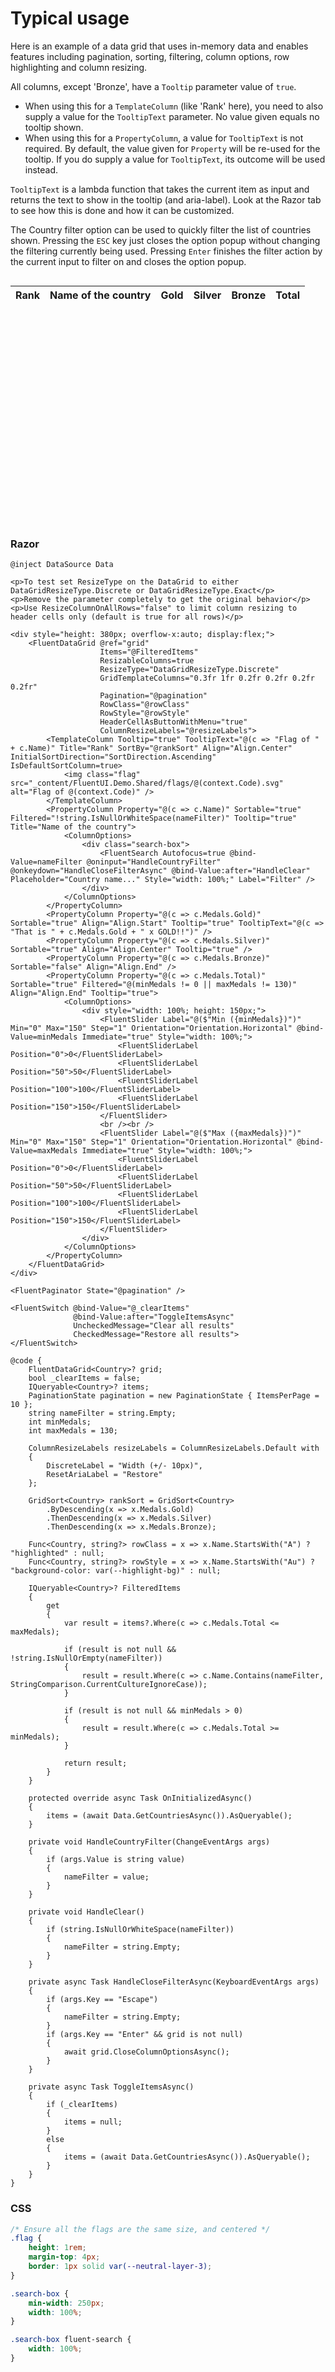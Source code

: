# Typical usage

Here is an example of a data grid that uses in-memory data and enables features including pagination, sorting, filtering, column options, row highlighting and column resizing.

All columns, except 'Bronze', have a `Tooltip` parameter value of `true`.

*   When using this for a `TemplateColumn` (like 'Rank' here), you need to also supply a value for the `TooltipText` parameter. No value given equals no tooltip shown.
*   When using this for a `PropertyColumn`, a value for `TooltipText` is not required. By default, the value given for `Property` will be re-used for the tooltip. If you do supply a value for `TooltipText`, its outcome will be used instead.

`TooltipText` is a lambda function that takes the current item as input and returns the text to show in the tooltip (and aria-label). Look at the Razor tab to see how this is done and how it can be customized.

The Country filter option can be used to quickly filter the list of countries shown. Pressing the `ESC` key just closes the option popup without changing the filtering currently being used. Pressing `Enter` finishes the filter action by the current input to filter on and closes the option popup.

<div style="height: 380px; overflow-x:auto; display:flex; border: 1px solid var(--neutral-stroke-rest); border-radius: 4px;">
    <!-- DataGrid placeholder -->
    <table style="width: 100%;">
        <thead>
            <tr>
                <th>Rank</th>
                <th>Name of the country</th>
                <th>Gold</th>
                <th>Silver</th>
                <th>Bronze</th>
                <th>Total</th>
            </tr>
        </thead>
        <tbody>
            <!-- Rows would be rendered here -->
        </tbody>
    </table>
</div>

<div style="display: flex; justify-content: flex-end; align-items: center; padding: 8px;">
    <!-- Paginator placeholder -->
</div>

<div>
    <!-- Switch placeholder -->
</div>

### Razor

```razor
@inject DataSource Data

<p>To test set ResizeType on the DataGrid to either DataGridResizeType.Discrete or DataGridResizeType.Exact</p>
<p>Remove the parameter completely to get the original behavior</p>
<p>Use ResizeColumnOnAllRows="false" to limit column resizing to header cells only (default is true for all rows)</p>

<div style="height: 380px; overflow-x:auto; display:flex;">
    <FluentDataGrid @ref="grid"
                    Items="@FilteredItems"
                    ResizableColumns=true
                    ResizeType="DataGridResizeType.Discrete"
                    GridTemplateColumns="0.3fr 1fr 0.2fr 0.2fr 0.2fr 0.2fr"
                    Pagination="@pagination"
                    RowClass="@rowClass"
                    RowStyle="@rowStyle"
                    HeaderCellAsButtonWithMenu="true"
                    ColumnResizeLabels="@resizeLabels">
        <TemplateColumn Tooltip="true" TooltipText="@(c => "Flag of " + c.Name)" Title="Rank" SortBy="@rankSort" Align="Align.Center" InitialSortDirection="SortDirection.Ascending" IsDefaultSortColumn=true>
            <img class="flag" src="_content/FluentUI.Demo.Shared/flags/@(context.Code).svg" alt="Flag of @(context.Code)" />
        </TemplateColumn>
        <PropertyColumn Property="@(c => c.Name)" Sortable="true" Filtered="!string.IsNullOrWhiteSpace(nameFilter)" Tooltip="true" Title="Name of the country">
            <ColumnOptions>
                <div class="search-box">
                    <FluentSearch Autofocus=true @bind-Value=nameFilter @oninput="HandleCountryFilter" @onkeydown="HandleCloseFilterAsync" @bind-Value:after="HandleClear" Placeholder="Country name..." Style="width: 100%;" Label="Filter" />
                </div>
            </ColumnOptions>
        </PropertyColumn>
        <PropertyColumn Property="@(c => c.Medals.Gold)" Sortable="true" Align="Align.Start" Tooltip="true" TooltipText="@(c => "That is " + c.Medals.Gold + " x GOLD!!")" />
        <PropertyColumn Property="@(c => c.Medals.Silver)" Sortable="true" Align="Align.Center" Tooltip="true" />
        <PropertyColumn Property="@(c => c.Medals.Bronze)" Sortable="false" Align="Align.End" />
        <PropertyColumn Property="@(c => c.Medals.Total)" Sortable="true" Filtered="@(minMedals != 0 || maxMedals != 130)" Align="Align.End" Tooltip="true">
            <ColumnOptions>
                <div style="width: 100%; height: 150px;">
                    <FluentSlider Label="@($"Min ({minMedals})")" Min="0" Max="150" Step="1" Orientation="Orientation.Horizontal" @bind-Value=minMedals Immediate="true" Style="width: 100%;">
                        <FluentSliderLabel Position="0">0</FluentSliderLabel>
                        <FluentSliderLabel Position="50">50</FluentSliderLabel>
                        <FluentSliderLabel Position="100">100</FluentSliderLabel>
                        <FluentSliderLabel Position="150">150</FluentSliderLabel>
                    </FluentSlider>
                    <br /><br />
                    <FluentSlider Label="@($"Max ({maxMedals})")" Min="0" Max="150" Step="1" Orientation="Orientation.Horizontal" @bind-Value=maxMedals Immediate="true" Style="width: 100%;">
                        <FluentSliderLabel Position="0">0</FluentSliderLabel>
                        <FluentSliderLabel Position="50">50</FluentSliderLabel>
                        <FluentSliderLabel Position="100">100</FluentSliderLabel>
                        <FluentSliderLabel Position="150">150</FluentSliderLabel>
                    </FluentSlider>
                </div>
            </ColumnOptions>
        </PropertyColumn>
    </FluentDataGrid>
</div>

<FluentPaginator State="@pagination" />

<FluentSwitch @bind-Value="@_clearItems"
              @bind-Value:after="ToggleItemsAsync"
              UncheckedMessage="Clear all results"
              CheckedMessage="Restore all results">
</FluentSwitch>

@code {
    FluentDataGrid<Country>? grid;
    bool _clearItems = false;
    IQueryable<Country>? items;
    PaginationState pagination = new PaginationState { ItemsPerPage = 10 };
    string nameFilter = string.Empty;
    int minMedals;
    int maxMedals = 130;

    ColumnResizeLabels resizeLabels = ColumnResizeLabels.Default with
    {
        DiscreteLabel = "Width (+/- 10px)",
        ResetAriaLabel = "Restore"
    };

    GridSort<Country> rankSort = GridSort<Country>
        .ByDescending(x => x.Medals.Gold)
        .ThenDescending(x => x.Medals.Silver)
        .ThenDescending(x => x.Medals.Bronze);

    Func<Country, string?> rowClass = x => x.Name.StartsWith("A") ? "highlighted" : null;
    Func<Country, string?> rowStyle = x => x.Name.StartsWith("Au") ? "background-color: var(--highlight-bg)" : null;
    
    IQueryable<Country>? FilteredItems
    {
        get
        {
            var result = items?.Where(c => c.Medals.Total <= maxMedals);

            if (result is not null && !string.IsNullOrEmpty(nameFilter))
            {
                result = result.Where(c => c.Name.Contains(nameFilter, StringComparison.CurrentCultureIgnoreCase));
            }

            if (result is not null && minMedals > 0)
            {
                result = result.Where(c => c.Medals.Total >= minMedals);
            }

            return result;
        }
    }

    protected override async Task OnInitializedAsync()
    {
        items = (await Data.GetCountriesAsync()).AsQueryable();
    }

    private void HandleCountryFilter(ChangeEventArgs args)
    {
        if (args.Value is string value)
        {
            nameFilter = value;
        }
    }

    private void HandleClear()
    {
        if (string.IsNullOrWhiteSpace(nameFilter))
        {
            nameFilter = string.Empty;
        }
    }

    private async Task HandleCloseFilterAsync(KeyboardEventArgs args)
    {
        if (args.Key == "Escape")
        {
            nameFilter = string.Empty;
        }
        if (args.Key == "Enter" && grid is not null)
        {
            await grid.CloseColumnOptionsAsync();
        }
    }

    private async Task ToggleItemsAsync()
    {
        if (_clearItems)
        {
            items = null;
        }
        else
        {
            items = (await Data.GetCountriesAsync()).AsQueryable();
        }
    }
}
```

### CSS

```css
/* Ensure all the flags are the same size, and centered */
.flag {
    height: 1rem;
    margin-top: 4px;
    border: 1px solid var(--neutral-layer-3);
}

.search-box {
    min-width: 250px;
    width: 100%;
}

.search-box fluent-search {
    width: 100%;
}
```